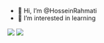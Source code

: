 - 👋 Hi, I’m @HosseinRahmati
- 👀 I’m interested in learning

<a href="https://github.com/ghost1372">
<img align="center" src="https://github-readme-stats.vercel.app/api?username=HosseinRahmati&show_icons=true&count_private=true&include_all_commits=true" /></a>

<a href="https://github.com/HosseinRahmati">
<img align="center" src="https://github-readme-stats.vercel.app/api/top-langs/?username=HosseinRahmati" />
</a>

<!--
you can use theme for most used languages by adding "theme" parameter.
ex: https://github-readme-stats.vercel.app/api/top-langs/?username=HosseinRahmati&theme=dracula
available themes:
dark, radical, merko, gruvbox, tokyonight, onedark, cobalt, synthwave, highcontrast, dracula
--->

<!---
HosseinRahmati/HosseinRahmati is a ✨ special ✨ repository because its `README.md` (this file) appears on your GitHub profile.
You can click the Preview link to take a look at your changes.
--->
